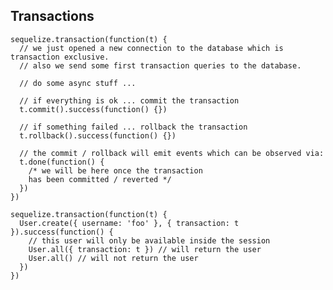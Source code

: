## Transactions
    
    sequelize.transaction(function(t) {
      // we just opened a new connection to the database which is transaction exclusive.
      // also we send some first transaction queries to the database.
    
      // do some async stuff ...
    
      // if everything is ok ... commit the transaction
      t.commit().success(function() {})
    
      // if something failed ... rollback the transaction
      t.rollback().success(function() {})
    
      // the commit / rollback will emit events which can be observed via:
      t.done(function() {
        /* we will be here once the transaction
        has been committed / reverted */
      })
    })
    
    sequelize.transaction(function(t) {
      User.create({ username: 'foo' }, { transaction: t }).success(function() {
        // this user will only be available inside the session
        User.all({ transaction: t }) // will return the user
        User.all() // will not return the user
      })
    })
